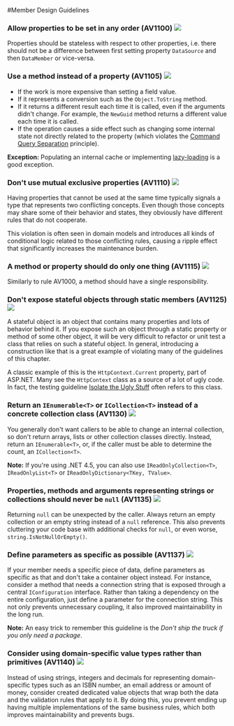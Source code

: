 <!--
NOTE: Requires Markdown Extra. See http://michelf.ca/projects/php-markdown/extra/
 --> 

#Member Design Guidelines

### Allow properties to be set in any order (AV1100) ![](images/1.png)

Properties should be stateless with respect to other properties, i.e. there should not be a difference between first setting property `DataSource` and then `DataMember` or vice-versa.

### Use a method instead of a property (AV1105) ![](images/3.png)

- If the work is more expensive than setting a field value. 
- If it represents a conversion such as the `Object.ToString` method.
- If it returns a different result each time it is called, even if the arguments didn't change. For example, the `NewGuid` method returns a different value each time it is called.
- If the operation causes a side effect such as changing some internal state not directly related to the property (which violates the [Command Query Separation](http://martinfowler.com/bliki/CommandQuerySeparation.html) principle). 

**Exception:** Populating an internal cache or implementing [lazy-loading](http://www.martinfowler.com/eaaCatalog/lazyLoad.html) is a good exception.

### Don't use mutual exclusive properties (AV1110) ![](images/1.png)

Having properties that cannot be used at the same time typically signals a type that represents two conflicting concepts. Even though those concepts may share some of their behavior and states, they obviously have different rules that do not cooperate.

This violation is often seen in domain models and introduces all kinds of conditional logic related to those conflicting rules, causing a ripple effect that significantly increases the maintenance burden.

### A method or property should do only one thing (AV1115) ![](images/1.png)

Similarly to rule AV1000, a method should have a single responsibility.

### Don't expose stateful objects through static members (AV1125) ![](images/2.png)

A stateful object is an object that contains many properties and lots of behavior behind it. If you expose such an object through a static property or method of some other object, it will be very difficult to refactor or unit test a class that relies on such a stateful object. In general, introducing a construction like that is a great example of violating many of the guidelines of this chapter.

A classic example of this is the `HttpContext.Current` property, part of ASP.NET. Many see the `HttpContext` class as a source of a lot of ugly code. In fact, the testing guideline [Isolate the Ugly Stuff](http://msdn.microsoft.com/en-us/magazine/dd263069.aspx#id0070015) often refers to this class.

### Return an `IEnumerable<T>` or `ICollection<T>` instead of a concrete collection class (AV1130) ![](images/2.png)

You generally don't want callers to be able to change an internal collection, so don't return arrays, lists or other collection classes directly. Instead, return an `IEnumerable<T>`, or, if the caller must be able to determine the count, an `ICollection<T>`.

**Note:** If you're using .NET 4.5, you can also use `IReadOnlyCollection<T>`, `IReadOnlyList<T>` or `IReadOnlyDictionary<TKey, TValue>`.

### Properties, methods and arguments representing strings or collections should never be `null` (AV1135) ![](images/1.png)

Returning `null` can be unexpected by the caller. Always return an empty collection or an empty string instead of a `null` reference. This also prevents cluttering your code base with additional checks for `null`, or even worse, `string.IsNotNullOrEmpty()`.

### Define parameters as specific as possible (AV1137) ![](images/2.png)

If your member needs a specific piece of data, define parameters as specific as that and don't take a container object instead. For instance, consider a method that needs a connection string that is exposed through a central `IConfiguration` interface. Rather than taking a dependency on the entire configuration, just define a parameter for the connection string. This not only prevents unnecessary coupling, it also improved maintainability in the long run.

**Note:** An easy trick to remember this guideline is the *Don't ship the truck if you only need a package*.

### Consider using domain-specific value types rather than primitives (AV1140) ![](images/3.png)

Instead of using strings, integers and decimals for representing domain-specific types such as an ISBN number, an email address or amount of money, consider created dedicated value objects that wrap both the data and the validation rules that apply to it. By doing this, you prevent ending up having multiple implementations of the same business rules, which both improves maintainability and prevents bugs.

